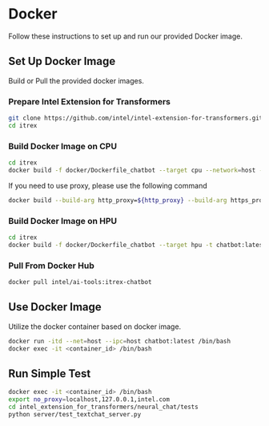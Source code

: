 # Docker
Follow these instructions to set up and run our provided Docker image.

## Set Up Docker Image
Build or Pull the provided docker images.

### Prepare Intel Extension for Transformers
```bash
git clone https://github.com/intel/intel-extension-for-transformers.git itrex
cd itrex
```

### Build Docker Image on CPU
```bash
cd itrex
docker build -f docker/Dockerfile_chatbot --target cpu --network=host -t chatbot:latest .
```
If you need to use proxy, please use the following command
```bash
docker build --build-arg http_proxy=${http_proxy} --build-arg https_proxy=${http_proxy} --target cpu -f docker/Dockerfile_chatbot -t chatbot:latest .
```

### Build Docker Image on HPU
```bash
cd itrex
docker build -f docker/Dockerfile_chatbot --target hpu -t chatbot:latest .
```

### Pull From Docker Hub
```bash
docker pull intel/ai-tools:itrex-chatbot
```


## Use Docker Image
Utilize the docker container based on docker image.
```bash
docker run -itd --net=host --ipc=host chatbot:latest /bin/bash
docker exec -it <container_id> /bin/bash
```

## Run Simple Test
```bash
docker exec -it <container_id> /bin/bash
export no_proxy=localhost,127.0.0.1,intel.com
cd intel_extension_for_transformers/neural_chat/tests
python server/test_textchat_server.py
```
